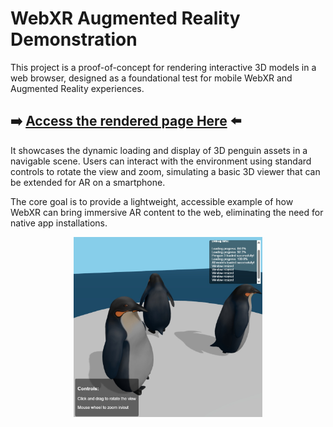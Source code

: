 # WebXR Augmented Reality Demonstration
This project is a proof-of-concept for rendering interactive 3D models in a web browser, designed as a foundational test for mobile WebXR and Augmented Reality experiences.

## ➡️ **[Access the rendered page Here](https://yoyiberto.github.io/WebXR/)** ⬅️

It showcases the dynamic loading and display of 3D penguin assets in a navigable scene. Users can interact with the environment using standard controls to rotate the view and zoom, simulating a basic 3D viewer that can be extended for AR on a smartphone.

The core goal is to provide a lightweight, accessible example of how WebXR can bring immersive AR content to the web, eliminating the need for native app installations.
<p align="center">
  <img src="https://github.com/Yoyiberto/WebXR/blob/2f66504ec98ad6872ac0afc0fa05c6428e43f0ad/Penguins.jpg" alt="Simulation GIF" width="60%">
</p>

